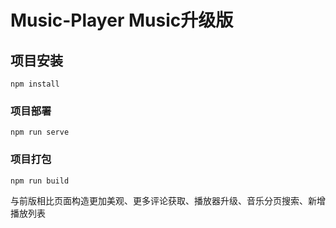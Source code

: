 # Music-Player Music升级版

## 项目安装
```
npm install
```

### 项目部署
```
npm run serve
```

### 项目打包
```
npm run build
```

与前版相比页面构造更加美观、更多评论获取、播放器升级、音乐分页搜索、新增播放列表
